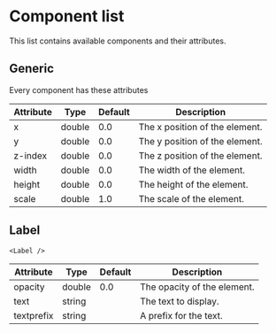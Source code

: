 ﻿# Component list
This list contains available components and their attributes.

## Generic
Every component has these attributes

| Attribute | Type   | Default | Description                    |
|-----------|--------|---------|--------------------------------|
| x         | double | 0.0     | The x position of the element. |
| y         | double | 0.0     | The y position of the element. |
| z-index   | double | 0.0     | The z position of the element. |
| width     | double | 0.0     | The width of the element.      |
| height    | double | 0.0     | The height of the element.     |
| scale     | double | 1.0     | The scale of the element.      |


## Label

``<Label />``

| Attribute  | Type   | Default | Description                    |
|------------|--------|---------|--------------------------------|
| opacity    | double | 0.0     | The opacity of the element.    |
| text       | string |         | The text to display.           |
| textprefix | string |         | A prefix for the text.         |